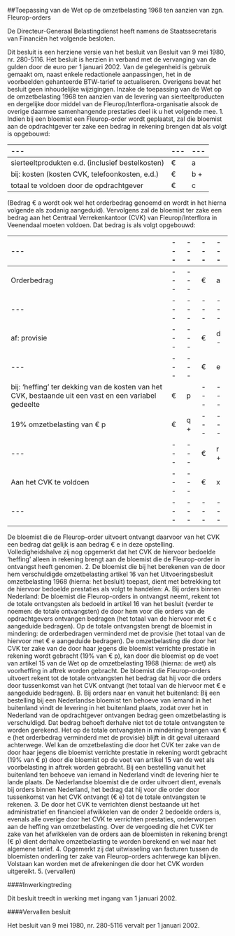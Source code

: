 <meta http-equiv='Content-Type' content='text/html; charset=utf-8' />

##Toepassing van de Wet op de omzetbelasting 1968 ten aanzien van zgn. Fleurop-orders

De Directeur-Generaal Belastingdienst heeft namens de Staatssecretaris van Financiën het volgende besloten.     

Dit besluit is een herziene versie van het besluit van Besluit van 9 mei 1980, nr. 280-5116. Het besluit is herzien in verband met de vervanging van de gulden door de euro per 1 januari 2002. Van de gelegenheid is gebruik gemaakt om, naast enkele redactionele aanpassingen, het in de voorbeelden gehanteerde BTW-tarief te actualiseren. Overigens bevat het besluit geen inhoudelijke wijzigingen. Inzake de toepassing van de Wet op de omzetbelasting 1968 ten aanzien van de levering van sierteeltproducten en dergelijke door middel van de Fleurop/Interflora-organisatie alsook de overige daarmee samenhangende prestaties deel ik u het volgende mee. 1. Indien bij een bloemist een Fleurop-order wordt geplaatst, zal die bloemist aan de opdrachtgever ter zake een bedrag in rekening brengen dat als volgt is opgebouwd:  

| --- | --- | --- |
|:---|:---|:---|
| sierteeltprodukten e.d. (inclusief bestelkosten)  | €  | a  |
| bij: kosten (kosten CVK, telefoonkosten, e.d.)  | €  | b +  |
| totaal te voldoen door de opdrachtgever  | €  | c  |

(Bedrag € a wordt ook wel het orderbedrag genoemd en wordt in het hierna volgende als zodanig aangeduid). Vervolgens zal de bloemist ter zake een bedrag aan het Centraal Verrekenkantoor (CVK) van Fleurop/Interflora in Veenendaal moeten voldoen. Dat bedrag is als volgt opgebouwd:  

| --- | --- | --- | --- | --- |
|:---|:---|:---|:---|:---|
| Orderbedrag  | --- | --- | €  | a  |
| --- | --- | --- | --- | --- |
| af: provisie  | --- | --- | €  | d -  |
| --- | --- | --- | €  | e  |
| bij: ‘heffing’ ter dekking van de kosten van het CVK, bestaande uit een vast en een variabel gedeelte  | €  | p  | --- | --- |
| 19% omzetbelasting van € p  | €  | q +  | --- | --- |
| --- | --- | --- | €  | r +  |
| Aan het CVK te voldoen  | --- | --- | €  | x  |
| --- | --- | --- | --- | --- |

De bloemist die de Fleurop-order uitvoert ontvangt daarvoor van het CVK een bedrag dat gelijk is aan bedrag € e in deze opstelling. Volledigheidshalve zij nog opgemerkt dat het CVK de hiervoor bedoelde ‘heffing’ alleen in rekening brengt aan de bloemist die de Fleurop-order in ontvangst heeft genomen. 2. De bloemist die bij het berekenen van de door hem verschuldigde omzetbelasting artikel 16 van het Uitvoeringsbesluit omzetbelasting 1968 (hierna: het besluit) toepast, dient met betrekking tot de hiervoor bedoelde prestaties als volgt te handelen: A. Bij orders binnen Nederland: De bloemist die Fleurop-orders in ontvangst neemt, rekent tot de totale ontvangsten als bedoeld in artikel 16 van het besluit (verder te noemen: de totale ontvangsten) de door hem voor die orders van de opdrachtgevers ontvangen bedragen (het totaal van de hiervoor met € c aangeduide bedragen). Op de totale ontvangsten brengt de bloemist in mindering: de orderbedragen verminderd met de provisie (het totaal van de hiervoor met € e aangeduide bedragen). De omzetbelasting die door het CVK ter zake van de door haar jegens die bloemist verrichte prestatie in rekening wordt gebracht (19% van € p), kan door die bloemist op de voet van artikel 15 van de Wet op de omzetbelasting 1968 (hierna: de wet) als voorheffing in aftrek worden gebracht. De bloemist die Fleurop-orders uitvoert rekent tot de totale ontvangsten het bedrag dat hij voor die orders door tussenkomst van het CVK ontvangt (het totaal van de hiervoor met € e aangeduide bedragen). B. Bij orders naar en vanuit het buitenland: Bij een bestelling bij een Nederlandse bloemist ten behoeve van iemand in het buitenland vindt de levering in het buitenland plaats, zodat over het in Nederland van de opdrachtgever ontvangen bedrag geen omzetbelasting is verschuldigd. Dat bedrag behoeft derhalve niet tot de totale ontvangsten te worden gerekend. Het op de totale ontvangsten in mindering brengen van € e (het orderbedrag verminderd met de provisie) blijft in dit geval uiteraard achterwege. Wel kan de omzetbelasting die door het CVK ter zake van de door haar jegens die bloemist verrichte prestatie in rekening wordt gebracht (19% van € p) door die bloemist op de voet van artikel 15 van de wet als voorbelasting in aftrek worden gebracht. Bij een bestelling vanuit het buitenland ten behoeve van iemand in Nederland vindt de levering hier te lande plaats. De Nederlandse bloemist die de order uitvoert dient, evenals bij orders binnen Nederland, het bedrag dat hij voor die order door tussenkomst van het CVK ontvangt (€ e) tot de totale ontvangsten te rekenen. 3. De door het CVK te verrichten dienst bestaande uit het administratief en financieel afwikkelen van de onder 2 bedoelde orders is, evenals alle overige door het CVK te verrichten prestaties, onderworpen aan de heffing van omzetbelasting. Over de vergoeding die het CVK ter zake van het afwikkelen van de orders aan de bloemisten in rekening brengt (€ p) dient derhalve omzetbelasting te worden berekend en wel naar het algemene tarief. 4. Opgemerkt zij dat uitwisseling van facturen tussen de bloemisten onderling ter zake van Fleurop-orders achterwege kan blijven. Volstaan kan worden met de afrekeningen die door het CVK worden uitgereikt. 5. (vervallen)    

####Inwerkingtreding

Dit besluit treedt in werking met ingang van 1 januari 2002.    

####Vervallen besluit

Het besluit van 9 mei 1980, nr. 280-5116 vervalt per 1 januari 2002.     
